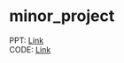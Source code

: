 # minor_project
PPT: [Link](https://drive.google.com/file/d/1LyOp7GJzm5urlchNogsJvvZkmDyf3pUU/view?usp=sharing) <br>
CODE: [Link](https://github.com/Amkr9955/minor_project/blob/main/minor%20project/build/bfm.cpp)
